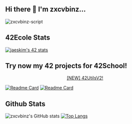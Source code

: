 ## Hi there 👋 I'm zxcvbinz...
![zxcvbinz-script](https://i.imgur.com/4DQD9ff.png)
## 42Ecole Stats
[![jaeskim's 42 stats](https://badge42.herokuapp.com/api/stats/dlanotte)](https://github.com/JaeSeoKim/badge42)

## Try now my 42 projects for 42School!
<a href="https://github.com/zxcvbinz/42UtilsV2-Clients"><p align="center">
	[NEW] 42UtilsV2!
</p></a>

[![Readme Card](https://github-readme-stats.vercel.app/api/pin/?username=zxcvbinz&repo=42-utils&theme=radical)](https://github.com/zxcvbinz/42-utils)
[![Readme Card](https://github-readme-stats.vercel.app/api/pin/?username=dlanotte42&repo=42-school&theme=radical)](https://github.com/dlanotte42/42-school)

## Github Stats
![zxcvbinz's GitHub stats](https://github-readme-stats.vercel.app/api?username=zxcvbinz&show_icons=true&theme=radical)
[![Top Langs](https://github-readme-stats.vercel.app/api/top-langs/?username=zxcvbinz&layout=compact&theme=radical&langs_count=15)](https://github.com/zxcvbinz)
